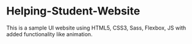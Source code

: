 # Helping-Student-Website
This is a sample UI website using HTML5, CSS3, Sass, Flexbox, JS with added functionality like animation.
